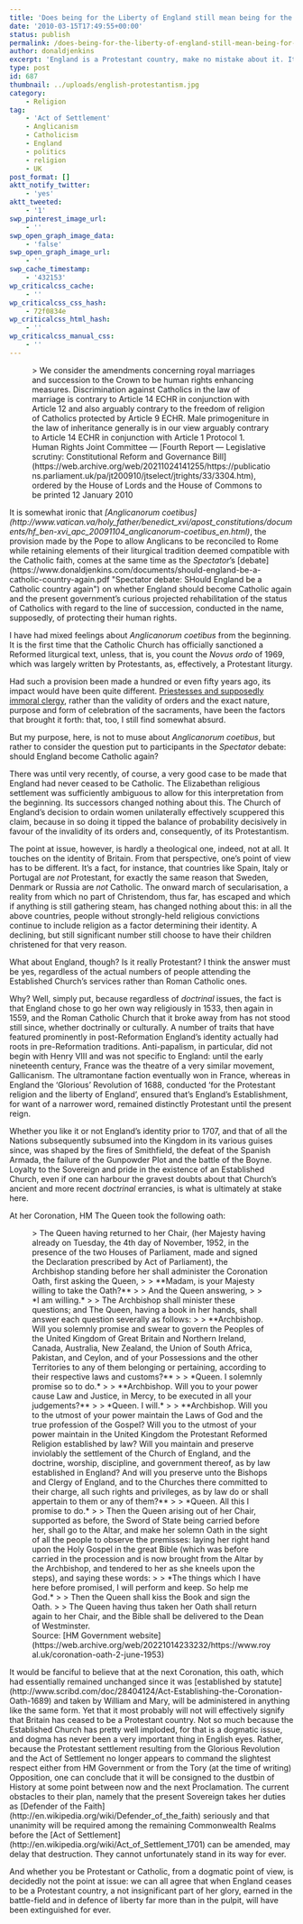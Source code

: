 ```yaml
---
title: 'Does being for the Liberty of England still mean being for the Protestant religion?'
date: '2010-03-15T17:49:55+00:00'
status: publish
permalink: /does-being-for-the-liberty-of-england-still-mean-being-for-the-protestant-religion
author: donaldjenkins
excerpt: 'England is a Protestant country, make no mistake about it. It''s a deeply embedded part of her identity. And whether you be Protestant or Catholic, from a dogmatic point of view, is decidedly not the point at issue: we can all agree that when England ceases to be a Protestant country, a not insignificant part of her glory, earned in the battle-field and in defence of liberty far more than in the pulpit, will have been extinguished for ever. Sadly, the Protestant settlement resulting from the Glorious Revolution and the Act of Settlement no longer appears to command the slightest respect either from HM Government or from the Tory Opposition, one can conclude that it will be consigned to the dustbin of History at some point between now and the next Proclamation.'
type: post
id: 687
thumbnail: ../uploads/english-protestantism.jpg
category:
    - Religion
tag:
    - 'Act of Settlement'
    - Anglicanism
    - Catholicism
    - England
    - politics
    - religion
    - UK
post_format: []
aktt_notify_twitter:
    - 'yes'
aktt_tweeted:
    - '1'
swp_pinterest_image_url:
    - ''
swp_open_graph_image_data:
    - 'false'
swp_open_graph_image_url:
    - ''
swp_cache_timestamp:
    - '432153'
wp_criticalcss_cache:
    - ''
wp_criticalcss_css_hash:
    - 72f0834e
wp_criticalcss_html_hash:
    - ''
wp_criticalcss_manual_css:
    - ''
---
```

<figure>> We consider the amendments concerning royal marriages and succession to the Crown to be human rights enhancing measures. Discrimination against Catholics in the law of marriage is contrary to Article 14 ECHR in conjunction with Article 12 and also arguably contrary to the freedom of religion of Catholics protected by Article 9 ECHR. Male primogeniture in the law of inheritance generally is in our view arguably contrary to Article 14 ECHR in conjunction with Article 1 Protocol 1.

<figcaption class="quote-source">Human Rights Joint Committee — [Fourth Report — Legislative scrutiny: Constitutional Reform and Governance Bill](https://web.archive.org/web/20211024141255/https://publications.parliament.uk/pa/jt200910/jtselect/jtrights/33/3304.htm), ordered by the House of Lords and the House of Commons to be printed 12 January 2010</figcaption></figure>It is somewhat ironic that <cite>[Anglicanorum coetibus](http://www.vatican.va/holy_father/benedict_xvi/apost_constitutions/documents/hf_ben-xvi_apc_20091104_anglicanorum-coetibus_en.html)</cite>, the provision made by the Pope to allow Anglicans to be reconciled to Rome while retaining elements of their liturgical tradition deemed compatible with the Catholic faith, comes at the same time as the <cite>Spectator</cite>’s [debate](https://www.donaldjenkins.com/documents/should-england-be-a-catholic-country-again.pdf "Spectator debate: SHould England be a Catholic country again") on whether England should become Catholic again and the present government’s curious projected rehabilitation of the status of Catholics with regard to the line of succession, conducted in the name, supposedly, of protecting their human rights.

I have had mixed feelings about <cite>Anglicanorum coetibus</cite> from the beginning. It is the first time that the Catholic Church has officially sanctioned a Reformed liturgical text, unless, that is, you count the <cite>Novus ordo</cite> of 1969, which was largely written by Protestants, as, effectively, a Protestant liturgy.

Had such a provision been made a hundred or even fifty years ago, its impact would have been quite different. [Priestesses and supposedly immoral clergy](https://www.donaldjenkins.com/feminists-and-homophobes-have-destroyed-a-unique-four-hundred-and-fifty-year-old-english-compromise/ "My article about why priestesses pose a much more serious threat to Anglicanism than gay clergy"), rather than the validity of orders and the exact nature, purpose and form of celebration of the sacraments, have been the factors that brought it forth: that, too, I still find somewhat absurd.

But my purpose, here, is not to muse about <cite>Anglicanorum coetibus</cite>, but rather to consider the question put to participants in the <cite>Spectator</cite> debate: should England become Catholic again?

There was until very recently, of course, a very good case to be made that England had never ceased to be Catholic. The Elizabethan religious settlement was sufficiently ambiguous to allow for this interpretation from the beginning. Its successors changed nothing about this. The Church of England’s decision to ordain women unilaterally effectively scuppered this claim, because in so doing it tipped the balance of probability decisively in favour of the invalidity of its orders and, consequently, of its Protestantism.

The point at issue, however, is hardly a theological one, indeed, not at all. It touches on the identity of Britain. From that perspective, one’s point of view has to be different. It’s a fact, for instance, that countries like Spain, Italy or Portugal are *not* Protestant, for exactly the same reason that Sweden, Denmark or Russia are *not* Catholic. The onward march of secularisation, a reality from which no part of Christendom, thus far, has escaped and which if anything is still gathering steam, has changed nothing about this: in all the above countries, people without strongly-held religious convictions continue to include religion as a factor determining their identity. A declining, but still significant number still choose to have their children christened for that very reason.

What about England, though? Is it really Protestant? I think the answer must be yes, regardless of the actual numbers of people attending the Established Church’s services rather than Roman Catholic ones.

Why? Well, simply put, because regardless of *doctrinal* issues, the fact is that England chose to go her own way religiously in 1533, then again in 1559, and the Roman Catholic Church that it broke away from has not stood still since, whether doctrinally or culturally. A number of traits that have featured prominently in post-Reformation England’s identity actually had roots in pre-Reformation traditions. Anti-papalism, in particular, did not begin with Henry VIII and was not specific to England: until the early nineteenth century, France was the theatre of a very similar movement, Gallicanism. The ultramontane faction eventually won in France, whereas in England the ‘Glorious’ Revolution of 1688, conducted ‘for the Protestant religion and the liberty of England’, ensured that’s England’s Establishment, for want of a narrower word, remained distinctly Protestant until the present reign.

Whether you like it or not England’s identity prior to 1707, and that of all the Nations subsequently subsumed into the Kingdom in its various guises since, was shaped by the fires of Smithfield, the defeat of the Spanish Armada, the failure of the Gunpowder Plot and the battle of the Boyne. Loyalty to the Sovereign and pride in the existence of an Established Church, even if one can harbour the gravest doubts about that Church’s ancient and more recent *doctrinal* errancies, is what is ultimately at stake here.

At her Coronation, HM The Queen took the following oath:

<figure>> The Queen having returned to her Chair, (her Majesty having already on Tuesday, the 4th day of November, 1952, in the presence of the two Houses of Parliament, made and signed the Declaration prescribed by Act of Parliament), the Archbishop standing before her shall administer the Coronation Oath, first asking the Queen,
> 
> **Madam, is your Majesty willing to take the Oath?**
> 
> And the Queen answering,
> 
> *I am willing.*
> 
> The Archbishop shall minister these questions; and The Queen, having a book in her hands, shall answer each question severally as follows:
> 
> **Archbishop. Will you solemnly promise and swear to govern the Peoples of the United Kingdom of Great Britain and Northern Ireland, Canada, Australia, New Zealand, the Union of South Africa, Pakistan, and Ceylon, and of your Possessions and the other Territories to any of them belonging or pertaining, according to their respective laws and customs?**
> 
> *Queen. I solemnly promise so to do.*
> 
> **Archbishop. Will you to your power cause Law and Justice, in Mercy, to be executed in all your judgements?**
> 
> *Queen. I will.*
> 
> **Archbishop. Will you to the utmost of your power maintain the Laws of God and the true profession of the Gospel? Will you to the utmost of your power maintain in the United Kingdom the Protestant Reformed Religion established by law? Will you maintain and preserve inviolably the settlement of the Church of England, and the doctrine, worship, discipline, and government thereof, as by law established in England? And will you preserve unto the Bishops and Clergy of England, and to the Churches there committed to their charge, all such rights and privileges, as by law do or shall appertain to them or any of them?**
> 
> *Queen. All this I promise to do.*
> 
> Then the Queen arising out of her Chair, supported as before, the Sword of State being carried before her, shall go to the Altar, and make her solemn Oath in the sight of all the people to observe the premisses: laying her right hand upon the Holy Gospel in the great Bible (which was before carried in the procession and is now brought from the Altar by the Archbishop, and tendered to her as she kneels upon the steps), and saying these words:
> 
> *The things which I have here before promised, I will perform and keep. So help me God.*
> 
> Then the Queen shall kiss the Book and sign the Oath.
> 
> The Queen having thus taken her Oath shall return again to her Chair, and the Bible shall be delivered to the Dean of Westminster.

<figcaption class="quote-source">Source: [HM Government website](https://web.archive.org/web/20221014233232/https://www.royal.uk/coronation-oath-2-june-1953)</figcaption></figure>It would be fanciful to believe that at the next Coronation, this oath, which had essentially remained unchanged since it was [established by statute](http://www.scribd.com/doc/28404124/Act-Establishing-the-Coronation-Oath-1689) and taken by William and Mary, will be administered in anything like the same form. Yet that it most probably will not will effectively signify that Britain has ceased to be a Protestant country. Not so much because the Established Church has pretty well imploded, for that is a dogmatic issue, and dogma has never been a very important thing in English eyes. Rather, because the Protestant settlement resulting from the Glorious Revolution and the Act of Settlement no longer appears to command the slightest respect either from HM Government or from the Tory (at the time of writing) Opposition, one can conclude that it will be consigned to the dustbin of History at some point between now and the next Proclamation. The current obstacles to their plan, namely that the present Sovereign takes her duties as [Defender of the Faith](http://en.wikipedia.org/wiki/Defender_of_the_faith) seriously and that unanimity will be required among the remaining Commonwealth Realms before the [Act of Settlement](http://en.wikipedia.org/wiki/Act_of_Settlement_1701) can be amended, may delay that destruction. They cannot unfortunately stand in its way for ever.

And whether you be Protestant or Catholic, from a dogmatic point of view, is decidedly not the point at issue: we can all agree that when England ceases to be a Protestant country, a not insignificant part of her glory, earned in the battle-field and in defence of liberty far more than in the pulpit, will have been extinguished for ever.